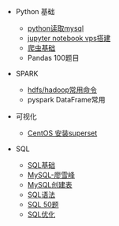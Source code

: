 
* Python 基础
  - [python读取mysql](/python/docs/pythondu-qu-mysql.md)
  - [jupyter notebook vps搭建](/python/docs/jupyter-notebook-vpsda-jian.md)
  - [爬虫基础](/python/docs/scracp.md)
  - Pandas 100题目

* SPARK
  * [hdfs/hadoop常用命令](/python/docs/hdfs_hadoop_code.md)
  * pyspark DataFrame常用

* 可视化
  * [CentOS 安装superset](/python/docs/supersetan-zhuang-guo-cheng.md)

* SQL
  * [SQL基础](/python/docs/sqljichu.md)
  * [MySQL-廖雪峰](/python/docs/sqlliao-xue-feng.md)
  * [MySQL创建表](/python/docs/sql_table.md)
  * [SQL语法](/python/docs/sqlyu-fa.md)
  * [SQL 50题 ](/python/docs/sql-50ti.md)
  * [SQL优化](/python/docs/sqlyouhua.md)


